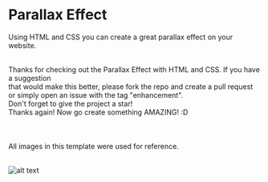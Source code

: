# Parallax Effect
Using HTML and CSS you can create a great parallax effect on your website.

<br>

<body>
Thanks for checking out the Parallax Effect with HTML and CSS. If you have a suggestion<br>
that would make this better, please fork the repo and create a pull request<br>
or simply open an issue with the tag "enhancement".<br>
Don't forget to give the project a star!<br>
Thanks again! Now go create something AMAZING! :D<br><br>
  <br>
  <br>
  All images in this template were used for reference.
  <br>
  <br>

  ![alt text](https://i.ibb.co/mXbP0H9/Screen-Shot-2022-02-02-at-8-35-17-PM.png)
  
</body>
